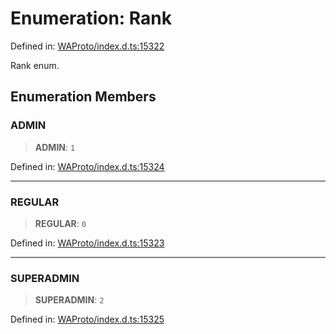 # Enumeration: Rank

Defined in: [WAProto/index.d.ts:15322](https://github.com/Fokusdotid/bail/blob/a1b2bb6d3d63874a4f497e70ebd6347b2869da8e/WAProto/index.d.ts#L15322)

Rank enum.

## Enumeration Members

### ADMIN

> **ADMIN**: `1`

Defined in: [WAProto/index.d.ts:15324](https://github.com/Fokusdotid/bail/blob/a1b2bb6d3d63874a4f497e70ebd6347b2869da8e/WAProto/index.d.ts#L15324)

***

### REGULAR

> **REGULAR**: `0`

Defined in: [WAProto/index.d.ts:15323](https://github.com/Fokusdotid/bail/blob/a1b2bb6d3d63874a4f497e70ebd6347b2869da8e/WAProto/index.d.ts#L15323)

***

### SUPERADMIN

> **SUPERADMIN**: `2`

Defined in: [WAProto/index.d.ts:15325](https://github.com/Fokusdotid/bail/blob/a1b2bb6d3d63874a4f497e70ebd6347b2869da8e/WAProto/index.d.ts#L15325)
